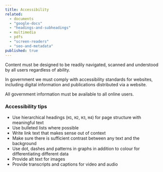 ```yaml
---
title: Accessibility
related: 
  - documents
  - "google-docs"
  - "headings-and-subheadings"
  - multimedia
  - pdfs
  - "screen-readers"
  - "seo-and-metadata"
published: true
---
```


Content must be designed to be readily navigated, scanned and understood by all users regardless of ability.

In government we must comply with accessibility standards for websites, including digital information and publications distributed via a website.

All government information must be available to all online users.

### Accessibility tips

- Use hierarchical headings (`H1`, `H2`, `H3`, `H4`) for page structure with meaningful text
- Use bulleted lists where possible
- Write link text that makes sense out of context
- Make sure there is sufficient contrast between any text and the background
- Use dot, dashes and patterns in graphs in addition to colour for differentiating different data
- Provide alt text for images
- Provide transcripts and captions for video and audio
